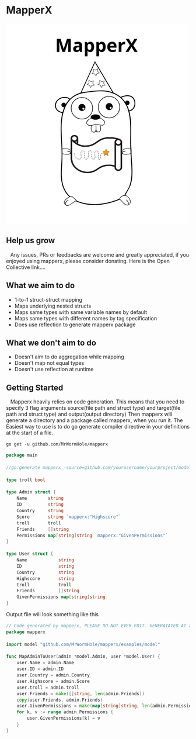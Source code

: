 # MapperX

![MapperX](https://github.com/MrWormHole/mapperx/blob/master/mapperx_logo.png)

## Help us grow
&nbsp;&nbsp; Any issues, PRs or feedbacks are welcome and greatly appreciated, if you enjoyed using mapperx, please consider donating. Here is the Open Collective link....

## What we aim to do
* 1-to-1 struct-struct mapping
* Maps underlying nested structs 
* Maps same types with same variable names by default
* Maps same types with different names by tag specification
* Does use reflection to generate mapperx package

## What we don't aim to do
* Doesn't aim to do aggregation while mapping
* Doesn't map not equal types
* Doesn't use reflection at runtime

## Getting Started
&nbsp;&nbsp; Mapperx heavily relies on code generation. This means that you need to specify 3 flag arguments source(file path and struct type) and target(file path and struct type) and output(output directory)
Then mapperx will generate a directory and a package called mapperx, when you run it. The Easiest way to use is to do go generate compiler directive in your definitions at the start of a file. 

```shell
go get -u github.com/MrWormHole/mapperx
```

```go
package main

//go:generate mapperx -source=github.com/yourusername/yourproject/model.Admin -target=github.com/yourusername/yourproject/model.User -output=../mapperx

type troll bool

type Admin struct {
	Name        string
	ID          string
	Country     string
	Score       string `mapperx:"Highscore"`
	troll 	    troll
	Friends     []string
	Permissions map[string]string `mapperx:"GivenPermissions"`
}

type User struct {
	Name            string
	ID              string
	Country         string
	Highscore       string
	troll 	        troll
	Friends         []string
	GivenPermissions map[string]string
}
```

Output file will look something like this

```go
// Code generated by mapperx, PLEASE DO NOT EVER EDIT. GENERATATED AT 2021-06-22 10:14:21.5543809 +0100 BST m=+0.393255201
package mapperx

import model "github.com/MrWormHole/mapperx/examples/model"

func MapAdminToUser(admin *model.Admin, user *model.User) {
	user.Name = admin.Name
	user.ID = admin.ID
	user.Country = admin.Country
	user.Highscore = admin.Score
	user.troll = admin.troll
	user.Friends = make([]string, len(admin.Friends))
	copy(user.Friends, admin.Friends)
	user.GivenPermissions = make(map[string]string, len(admin.Permissions))
	for k, v := range admin.Permissions {
		user.GivenPermissions[k] = v
	}
}
```
